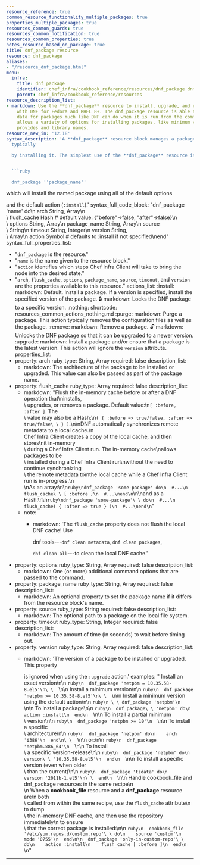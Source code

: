 ```yaml
---
resource_reference: true
common_resource_functionality_multiple_packages: true
properties_multiple_packages: true
resources_common_guards: true
resources_common_notification: true
resources_common_properties: true
notes_resource_based_on_package: true
title: dnf_package resource
resource: dnf_package
aliases:
- "/resource_dnf_package.html"
menu:
  infra:
    title: dnf_package
    identifier: chef_infra/cookbook_reference/resources/dnf_package dnf_package
    parent: chef_infra/cookbook_reference/resources
resource_description_list:
- markdown: Use the **dnf_package** resource to install, upgrade, and remove packages
    with DNF for Fedora and RHEL 8+. The dnf_package resource is able to resolve provides
    data for packages much like DNF can do when it is run from the command line. This
    allows a variety of options for installing packages, like minimum versions, virtual
    provides and library names.
resource_new_in: '12.18'
syntax_description: 'A **dnf_package** resource block manages a package on a node,
  typically

  by installing it. The simplest use of the **dnf_package** resource is:


  ```ruby

  dnf_package ''package_name''

  ```


  which will install the named package using all of the default options

  and the default action (`:install`).'
syntax_full_code_block: "dnf_package 'name' do\n  arch              String, Array\n\
  \  flush_cache       Hash # default value: {\"before\"=>false, \"after\"=>false}\n\
  \  options           String, Array\n  package_name      String, Array\n  source\
  \            String\n  timeout           String, Integer\n  version           String,\
  \ Array\n  action            Symbol # defaults to :install if not specified\nend"
syntax_full_properties_list:
- "`dnf_package` is the resource."
- "`name` is the name given to the resource block."
- "`action` identifies which steps Chef Infra Client will take to bring the node into
  the desired state."
- "`arch`, `flush_cache`, `options`, `package_name`, `source`, `timeout`, and `version`
  are the properties available to this resource."
actions_list:
  :install:
    markdown: Default. Install a package. If a version is specified, install the specified
      version of the package.
  :lock:
    markdown: Locks the DNF package to a specific version.
  :nothing:
    shortcode: resources_common_actions_nothing.md
  :purge:
    markdown: Purge a package. This action typically removes the configuration files
      as well as the package.
  :remove:
    markdown: Remove a package.
  :unlock:
    markdown: Unlocks the DNF package so that it can be upgraded to a newer version.
  :upgrade:
    markdown: Install a package and/or ensure that a package is the latest version.
      This action will ignore the `version` attribute.
properties_list:
- property: arch
  ruby_type: String, Array
  required: false
  description_list:
  - markdown: The architecture of the package to be installed or upgraded. This value
      can also be passed as part of the package name.
- property: flush_cache
  ruby_type: Array
  required: false
  description_list:
  - markdown: "Flush the in-memory cache before or after a DNF operation that\ninstalls,\
      \ upgrades, or removes a package. Default value:\n`[ :before, :after ]`. The\
      \ value may also be a Hash:\n`( { :before => true/false, :after => true/false\
      \ } )`.\n\nDNF automatically synchronizes remote metadata to a local cache.\n\
      Chef Infra Client creates a copy of the local cache, and then stores\nit in-memory\
      \ during a Chef Infra Client run. The in-memory cache\nallows packages to be\
      \ installed during a Chef Infra Client run\nwithout the need to continue synchronizing\
      \ the remote metadata to\nthe local cache while a Chef Infra Client run is in-progress.\n\
      \nAs an array:\n\n```ruby\ndnf_package 'some-package' do\n  #...\n  flush_cache\
      \ [ :before ]\n  #...\nend\n```\n\nand as a Hash:\n\n```ruby\ndnf_package 'some-package'\
      \ do\n  #...\n  flush_cache( { :after => true } )\n  #...\nend\n```"
  - note:
    - markdown: 'The `flush_cache` property does not flush the local DNF cache! Use

        dnf tools---`dnf clean metadata`, `dnf clean packages`,

        `dnf clean all`---to clean the local DNF cache.'
- property: options
  ruby_type: String, Array
  required: false
  description_list:
  - markdown: One (or more) additional command options that are passed to the command.
- property: package_name
  ruby_type: String, Array
  required: false
  description_list:
  - markdown: An optional property to set the package name if it differs from the
      resource block's name.
- property: source
  ruby_type: String
  required: false
  description_list:
  - markdown: The optional path to a package on the local file system.
- property: timeout
  ruby_type: String, Integer
  required: false
  description_list:
  - markdown: The amount of time (in seconds) to wait before timing out.
- property: version
  ruby_type: String, Array
  required: false
  description_list:
  - markdown: 'The version of a package to be installed or upgraded. This property

      is ignored when using the `:upgrade` action.'
examples: "
  Install an exact version\n\n  ```ruby\n  dnf_package 'netpbm = 10.35.58-8.el5'\n\
  \  ```\n\n  Install a minimum version\n\n  ```ruby\n  dnf_package 'netpbm >= 10.35.58-8.el5'\n\
  \  ```\n\n  Install a minimum version using the default action\n\n  ```ruby\n \
  \ dnf_package 'netpbm'\n  ```\n\n  To install a package\n\n  ```ruby\n  dnf_package\
  \ 'netpbm' do\n    action :install\n  end\n  ```\n\n  To install a partial minimum\
  \ version\n\n  ```ruby\n  dnf_package 'netpbm >= 10'\n  ```\n\n  To install a specific\
  \ architecture\n\n  ```ruby\n  dnf_package 'netpbm' do\n    arch 'i386'\n  end\n\
  \  ```\n\n  or:\n\n  ```ruby\n  dnf_package 'netpbm.x86_64'\n  ```\n\n  To install\
  \ a specific version-release\n\n  ```ruby\n  dnf_package 'netpbm' do\n    version\
  \ '10.35.58-8.el5'\n  end\n  ```\n\n  To install a specific version (even when older\
  \ than the current)\n\n  ```ruby\n  dnf_package 'tzdata' do\n    version '2011b-1.el5'\n\
  \  end\n  ```\n\n  Handle cookbook_file and dnf_package resources in the same recipe\n\
  \n  When a **cookbook_file** resource and a **dnf_package** resource are\n  both\
  \ called from within the same recipe, use the `flush_cache` attribute\n  to dump\
  \ the in-memory DNF cache, and then use the repository immediately\n  to ensure\
  \ that the correct package is installed:\n\n  ```ruby\n  cookbook_file '/etc/yum.repos.d/custom.repo'\
  \ do\n    source 'custom'\n    mode '0755'\n  end\n\n  dnf_package 'only-in-custom-repo'\
  \ do\n    action :install\n    flush_cache [ :before ]\n  end\n  ```\n"

---
```

